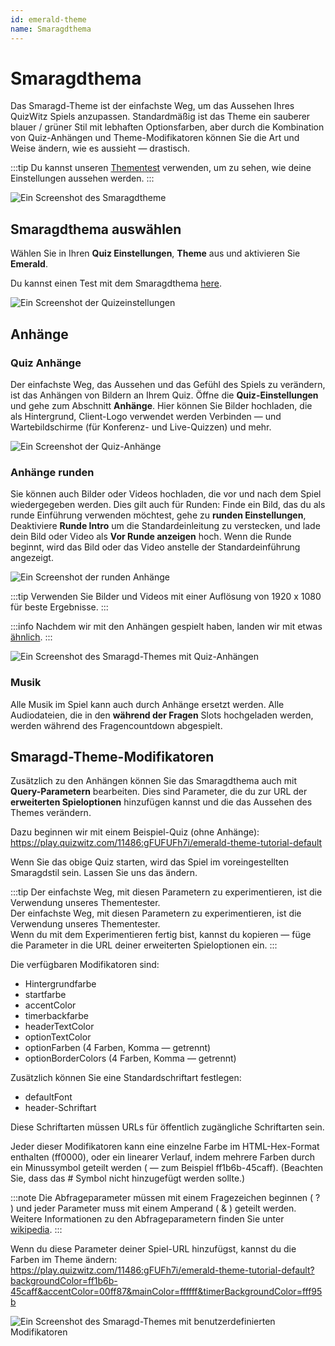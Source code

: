 ```yaml
---
id: emerald-theme
name: Smaragdthema
---
```


# Smaragdthema

Das Smaragd-Theme ist der einfachste Weg, um das Aussehen Ihres QuizWitz Spiels anzupassen. Standardmäßig ist das Theme ein sauberer blauer / grüner Stil mit lebhaften Optionsfarben, aber durch die Kombination von Quiz-Anhängen und Theme-Modifikatoren können Sie die Art und Weise ändern, wie es aussieht — drastisch.

:::tip
Du kannst unseren [Thementest](https://client.quizwitz.com/test.html?theme=emerald) verwenden, um zu sehen, wie deine Einstellungen aussehen werden.
:::

![Ein Screenshot des Smaragdtheme](/images/emerald/emerald.png)

## Smaragdthema auswählen

Wählen Sie in Ihren **Quiz Einstellungen**, **Theme** aus und aktivieren Sie **Emerald**.

Du kannst einen Test mit dem Smaragdthema [here](https://play.quizwitz.com/11486:gFUabUFh7i/emerald-theme-tutorial-default).

![Ein Screenshot der Quizeinstellungen](/images/emerald/quiz-settings.png)

## Anhänge

### Quiz Anhänge

Der einfachste Weg, das Aussehen und das Gefühl des Spiels zu verändern, ist das Anhängen von Bildern an Ihrem Quiz. Öffne die **Quiz-Einstellungen** und gehe zum Abschnitt **Anhänge**. Hier können Sie Bilder hochladen, die als Hintergrund, Client-Logo verwendet werden Verbinden — und Wartebildschirme (für Konferenz- und Live-Quizzen) und mehr.

![Ein Screenshot der Quiz-Anhänge](/images/emerald/quiz-attachments.png)

### Anhänge runden

Sie können auch Bilder oder Videos hochladen, die vor und nach dem Spiel wiedergegeben werden. Dies gilt auch für Runden: Finde ein Bild, das du als runde Einführung verwenden möchtest, gehe zu **runden Einstellungen**, Deaktiviere **Runde Intro** um die Standardeinleitung zu verstecken, und lade dein Bild oder Video als **Vor Runde anzeigen** hoch. Wenn die Runde beginnt, wird das Bild oder das Video anstelle der Standardeinführung angezeigt.

![Ein Screenshot der runden Anhänge](/images/emerald/round-settings.png)

:::tip
Verwenden Sie Bilder und Videos mit einer Auflösung von 1920 x 1080 für beste Ergebnisse.
:::

:::info
Nachdem wir mit den Anhängen gespielt haben, landen wir mit etwas [ähnlich](https://play.quizwitz.com/11487:ACz546ejAV/emerald-theme-tutorial-background-logo).
:::

![Ein Screenshot des Smaragd-Themes mit Quiz-Anhängen](/images/emerald/emerald-with-attachments.png)

### Musik

Alle Musik im Spiel kann auch durch Anhänge ersetzt werden. Alle Audiodateien, die in den **während der Fragen** Slots hochgeladen werden, werden während des Fragencountdown abgespielt.

## Smaragd-Theme-Modifikatoren

Zusätzlich zu den Anhängen können Sie das Smaragdthema auch mit **Query-Parametern** bearbeiten. Dies sind Parameter, die du zur URL der **erweiterten Spieloptionen** hinzufügen kannst und die das Aussehen des Themes verändern.

Dazu beginnen wir mit einem Beispiel-Quiz (ohne Anhänge):\
https://play.quizwitz.com/11486:gFUFUFh7i/emerald-theme-tutorial-default

Wenn Sie das obige Quiz starten, wird das Spiel im voreingestellten Smaragdstil sein. Lassen Sie uns das ändern.

:::tip
Der einfachste Weg, mit diesen Parametern zu experimentieren, ist die Verwendung unseres Thementester.\
Der einfachste Weg, mit diesen Parametern zu experimentieren, ist die Verwendung unseres Thementester.\
Wenn du mit dem Experimentieren fertig bist, kannst du kopieren — füge die Parameter in die URL deiner erweiterten Spieloptionen ein.
:::

Die verfügbaren Modifikatoren sind:

- Hintergrundfarbe
- startfarbe
- accentColor
- timerbackfarbe
- headerTextColor
- optionTextColor
- optionFarben (4 Farben, Komma — getrennt)
- optionBorderColors (4 Farben, Komma — getrennt)

Zusätzlich können Sie eine Standardschriftart festlegen:

- defaultFont
- header-Schriftart

Diese Schriftarten müssen URLs für öffentlich zugängliche Schriftarten sein.

Jeder dieser Modifikatoren kann eine einzelne Farbe im HTML-Hex-Format enthalten (ff0000), oder ein linearer Verlauf, indem mehrere Farben durch ein Minussymbol geteilt werden ( — zum Beispiel ff1b6b-45caff). (Beachten Sie, dass das # Symbol nicht hinzugefügt werden sollte.)

:::note
Die Abfrageparameter müssen mit einem Fragezeichen beginnen ( ? ) und jeder Parameter muss mit einem Amperand ( & ) geteilt werden. Weitere Informationen zu den Abfrageparametern finden Sie unter [wikipedia](https://en.wikipedia.org/wiki/Query_string).
:::

Wenn du diese Parameter deiner Spiel-URL hinzufügst, kannst du die Farben im Theme ändern:\
https://play.quizwitz.com/11486:gFUFh7i/emerald-theme-tutorial-default?backgroundColor=ff1b6b-45caff&accentColor=00ff87&mainColor=ffffff&timerBackgroundColor=fff95b

![Ein Screenshot des Smaragd-Themes mit benutzerdefinierten Modifikatoren](/images/emerald/theme_properties.png)
